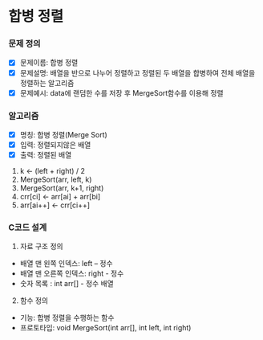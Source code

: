 # 합병 정렬

### 문제 정의
- [X] 문제이름: 합병 정렬
- [X] 문제설명: 배열을 반으로 나누어 정렬하고 정렬된 두 배열을 합병하여 전체 배열을 정렬하는 알고리즘
- [X] 문제예시: data에 랜덤한 수를 저장 후 MergeSort함수를 이용해 정렬

### 알고리즘
- [X] 명칭: 합병 정렬(Merge Sort)
- [X] 입력: 정렬되지않은 배열
- [X] 출력: 정렬된 배열
1. k <- (left + right) / 2
2. MergeSort(arr, left, k)
3. MergeSort(arr, k+1, right)
4. crr[ci] <- arr[ai] + arr[bi]
5. arr[ai++] <- crr[ci++]

### C코드 설계
1. 자료 구조 정의
- 배열 맨 왼쪽 인덱스: left – 정수
- 배열 맨 오른쪽 인덱스: right - 정수
- 숫자 목록 : int arr[] - 정수 배열
2. 함수 정의
- 기능: 합병 정렬을 수행하는 함수
- 프로토타입: void MergeSort(int arr[], int left, int right)
